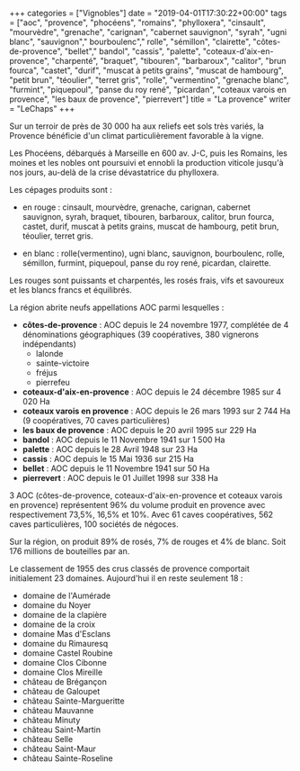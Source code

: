 +++
categories = ["Vignobles"]
date = "2019-04-01T17:30:22+00:00"
tags = ["aoc", "provence", "phocéens", "romains", "phylloxera", "cinsault", "mourvèdre", "grenache", "carignan", "cabernet sauvignon", "syrah", "ugni blanc", "sauvignon"," bourboulenc"," rolle", "sémillon", "clairette", "côtes-de-provence", "bellet"," bandol", "cassis", "palette", "coteaux-d'aix-en-provence", "charpenté", "braquet", "tibouren", "barbaroux", "calitor", "brun fourca", "castet", "durif", "muscat à petits grains", "muscat de hambourg", "petit brun", "téoulier", "terret gris", "rolle", "vermentino", "grenache blanc", "furmint", "piquepoul", "panse du roy rené", "picardan", "coteaux varois en provence", "les baux de provence", "pierrevert"]
title = "La provence"
writer = "LeChaps"
+++

Sur un terroir de près de 30 000 ha aux reliefs eet sols très variés, la Provence bénéficie d'un climat particulièrement favorable à la vigne.  

Les Phocéens, débarqués à Marseille en 600 av. J-C, puis les Romains, les moines et les nobles ont poursuivi et ennobli la production viticole jusqu'à nos jours, au-delà de la crise dévastatrice du phylloxera.  

Les cépages produits sont :

* en rouge : cinsault, mourvèdre, grenache, carignan, cabernet sauvignon, syrah, braquet, tibouren, barbaroux, calitor, brun fourca, castet, durif, muscat à petits grains, muscat de hambourg, petit brun, téoulier, terret gris.

* en blanc : rolle(vermentino), ugni blanc, sauvignon, bourboulenc, rolle, sémillon, furmint, piquepoul, panse du roy rené, picardan, clairette.  

Les rouges sont puissants et charpentés, les rosés frais, vifs et savoureux et les blancs francs et équilibrés.

La région abrite neufs appellations AOC parmi lesquelles :

* **côtes-de-provence** : AOC depuis le 24 novembre 1977, complétée de 4 dénominations géographiques (39 coopératives, 380 vignerons indépendants)
  * lalonde
  * sainte-victoire
  * fréjus
  * pierrefeu
* **coteaux-d'aix-en-provence** : AOC depuis le 24 décembre 1985 sur 4 020 Ha
* **coteaux varois en provence** : AOC depuis le 26 mars 1993 sur 2 744 Ha (9 coopératives, 70 caves particulières)
* **les baux de provence** : AOC depuis le 20 avril 1995 sur 229 Ha
* **bandol** : AOC depuis le 11 Novembre 1941 sur 1 500 Ha
* **palette** : AOC depuis le 28 Avril 1948 sur 23 Ha
* **cassis** : AOC depuis le 15 Mai 1936 sur 215 Ha
* **bellet** : AOC depuis le 11 Novembre 1941 sur 50 Ha
* **pierrevert** : AOC depuis le 01 Juillet 1998 sur 338 Ha

3 AOC (côtes-de-provence, coteaux-d'aix-en-provence et coteaux varois en provence) représentent 96% du volume produit en provence avec respectivement 73,5%, 16,5% et 10%. Avec 61 caves coopératives, 562 caves particulières, 100 sociétés de négoces.

Sur la région, on produit 89% de rosés, 7% de rouges et 4% de blanc. Soit 176 millions de bouteilles par an.

Le classement de 1955 des crus classés de provence comportait initialement 23 domaines. Aujourd'hui il en reste seulement 18 :

* domaine de l'Aumérade
* domaine du Noyer
* domaine de la clapière
* domaine de la croix
* domaine Mas d'Esclans
* domaine du Rimauresq
* domaine Castel Roubine
* domaine Clos Cibonne
* domaine Clos Mireille
* château de Brégançon
* château de Galoupet
* château Sainte-Margueritte
* château Mauvanne
* château Minuty
* château Saint-Martin
* château Selle
* château Saint-Maur
* château Sainte-Roseline
